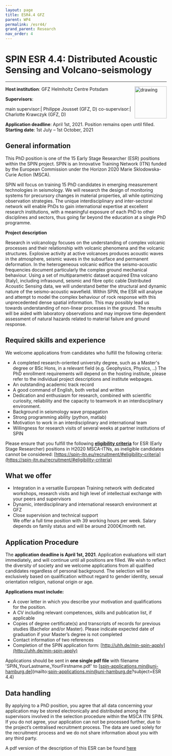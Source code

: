 ```yaml
---
layout: page
title: ESR4.4 GFZ
parent: WP4
permalink: /esr44/
grand_parent: Research
nav_order: 4
---
```


# SPIN ESR 4.4: Distributed Acoustic Sensing and Volcano-seismology
----

__Host institution__: GFZ Helmholtz Centre Potsdam  <img src="/assets/images/partners-logos/GFZ_logo.svg" alt="drawing" width="100" style="float:right"/>

__Supervisors__: 
		  
main supervisor:| Philippe Jousset (GFZ, D)
co-supervisor:| Charlotte Krawczyk (GFZ, D)

__Application deadline__: April 1st, 2021. Position remains open until filled.  
__Starting date__:  1st July – 1st October, 2021

## General information

This PhD position is one of the 15 Early Stage Researcher (ESR) positions within the SPIN project. SPIN is an Innovative Training Network (ITN) funded by the European Commission under the Horizon 2020 Marie Sklodowska-Curie Action (MSCA). 

SPIN will focus on training 15 PhD candidates in emerging measurement technologies in seismology. We will research the design of monitoring systems for precursory changes in material properties, all while optimizing observation strategies. The unique interdisciplinary and inter-sectoral network will enable PhDs to gain international expertise at excellent research institutions, with a meaningful exposure of each PhD to other disciplines and sectors, thus going far beyond the education at a single PhD programme.

__Project description__

Research in volcanology focuses on the understanding of complex volcanic processes and their relationship with volcanic phenomena and the volcanic structures. Explosive activity at active volcanoes produces acoustic waves in the atmosphere, seismic waves in the subsurface and permanent deformation. In the heterogeneous volcanic edifice the seismo-acoustic frequencies document particularly the complex ground mechanical behaviour. Using a set of multiparametric dataset acquired Etna volcano (Italy), including infrasound, seismic and fibre optic cable Distributed Acoustic Sensing data, we will understand better the structural and dynamic nature of the seismo-acoustic wavefield. Within SPIN, the ESR will analyse and attempt to model the complex behaviour of rock response with this unprecedented dense spatial information. This may possibly lead us towards understanding of non-linear processes in the ground. The results will be aided with laboratory observations and may improve time dependent assessment of natural hazards related to material failure and ground response.

## Required skills and experience

We welcome applications from candidates who fulfill the following criteria:
*	A completed research-oriented university degree, such as a Master's degree or BSc Hons, in a relevant field (e.g. Geophysics, Physics, ..) The PhD enrollment requirements will depend on the hosting institute, please refer to the individual project descriptions and institute webpages.
*	An outstanding academic track record
*	A good command of English, both verbal and written
*	Dedication and enthusiasm for research, combined with scientific curiosity, reliability and the capacity to teamwork in an interdisciplinary environment.
*	Background in seismology wave propagation
*	Strong programming ability (python, matlab)
*	Motivation to work in an interdisciplinary and international team
*	Willingness for research visits of several weeks at partner institutions of SPIN

Please ensure that you fulfill the following [__eligibility criteria__](https://spin-itn.eu/recruitment/#eligibility-criteria) for ESR (Early Stage Researcher) positions in H2020 MSCA-ITNs, as ineligible candidates cannot be considered:
[https://spin-itn.eu/recruitment/#eligibility-criteria](https://spin-itn.eu/recruitment/#eligibility-criteria)

## What we offer
*	Integration in a versatile European Training network with dedicated workshops, research visits and high level of intellectual exchange with your peers and supervisors
*	Dynamic, interdisciplinary and international research environment at GFZ
*	Close supervision and technical support  
	We offer a full time position with 39 working hours per week. Salary depends on family status and will be around 2000€/month net.

## Application Procedure

The __application deadline is April 1st, 2021__. Application evaluations will start immediately, and will continue until all positions are filled. We wish to reflect the diversity of society and we welcome applications from all qualified candidates regardless of personal background. The selection will be exclusively based on qualification without regard to gender identity, sexual orientation religion, national origin or age.

__Applications must include:__
 
*	A cover letter in which you describe your motivation and qualifications for the position.
*	A CV including relevant competences, skills and publication list, if applicable
*	Copies of degree certificate(s) and transcripts of records for previous studies (Bachelor and/or Master). Please indicate expected date of graduation if your Master’s degree is not completed
*	Contact information of two references
*	Completion of the SPIN application form: [http://uhh.de/min-spin-apply](http://uhh.de/min-spin-apply)

Applications should be sent in __one single pdf file__ with filename 'SPIN_YourLastname_YourFirstname.pdf' to [spin-applications.min@uni-hamburg.de](mailto:spin-applications.min@uni-hamburg.de?subject=ESR 4.4)

## Data handling

By applying to a PhD position, you agree that all data concerning your application may be stored electronically and distributed among the supervisors involved in the selection procedure within the MSCA ITN SPIN. If you do not agree, your application can not be processed further, due to the project’s centralised recruitment process. The data are used solely for the recruitment process and we do not share information about you with any third party. 

A pdf version of the description of this ESR can be found [here](https://spin-itn.eu/assets/documents/SPIN_advert_ESR_4_4.pdf "ESR 4.4")
